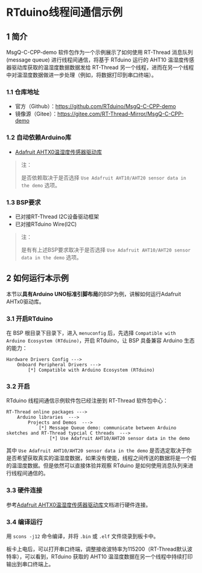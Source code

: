 # RTduino线程间通信示例

## 1 简介

MsgQ-C-CPP-demo 软件包作为一个示例展示了如何使用 RT-Thread 消息队列 (message queue) 进行线程间通信，将基于 RTduino 运行的 AHT10 温湿度传感器驱动库获取的温湿度数据数据发给 RT-Thread 另一个线程，进而在另一个线程中对温湿度数据做进一步处理（例如，将数据打印到串口终端）。

### 1.1 仓库地址

- 官方（Github）：https://github.com/RTduino/MsgQ-C-CPP-demo
- 镜像源（Gitee）：https://gitee.com/RT-Thread-Mirror/MsgQ-C-CPP-demo

### 1.2 自动依赖Arduino库

- [Adafruit AHTX0温湿度传感器驱动库](/zh/library-examples/sensors/Adafruit/Adafruit-AHTX0/Adafruit-AHTX0)

> 注：
>
> 是否依赖取决于是否选择 `Use Adafruit AHT10/AHT20 sensor data in the demo` 选项。

### 1.3 BSP要求

- 已对接RT-Thread I2C设备驱动框架
- 已对接RTduino Wire(I2C)

> 注：
>
> 是有有上述BSP要求取决于是否选择 `Use Adafruit AHT10/AHT20 sensor data in the demo` 选项。

## 2 如何运行本示例

本节以**具有Arduino UNO标准引脚布局**的BSP为例，讲解如何运行Adafruit AHTx0驱动库。

### 3.1 开启RTduino

在 BSP 根目录下目录下，进入 `menuconfig` 后，先选择 `Compatible with Arduino Ecosystem (RTduino)`，开启 RTduino，让 BSP 具备兼容 Arduino 生态的能力：

```Kconfig
Hardware Drivers Config --->
    Onboard Peripheral Drivers --->
        [*] Compatible with Arduino Ecosystem (RTduino)
```

### 3.2 开启

RTduino 线程间通信示例软件包已经注册到 RT-Thread 软件包中心：

```Kconfig
RT-Thread online packages --->
    Arduino libraries  --->
        Projects and Demos  --->
            [*] Message Queue demo: communicate between Arduino sketches and RT-Thread typcial C threads  --->
                [*] Use Adafruit AHT10/AHT20 sensor data in the demo
```

其中 `Use Adafruit AHT10/AHT20 sensor data in the demo` 是否选定取决于你是否希望获取真实的温湿度数据，如果没有使能，线程之间传送的数据将是一个假的温湿度数据。但是依然可以直接体验并观察 RTduino 是如何使用消息队列来进行线程间通信的。

### 3.3 硬件连接

参考[Adafruit AHTX0温湿度传感器驱动库](/zh/library-examples/sensors/Adafruit/Adafruit-AHTX0/Adafruit-AHTX0)文档进行硬件连接。


### 3.4 编译运行

用 `scons -j12` 命令编译，并将 `.bin` 或 `.elf` 文件烧录到板卡中。

板卡上电后，可以打开串口终端，调整接收波特率为115200（RT-Thread默认波特率），可以看到，RTduino 获取的 AHT10 温湿度数据在另一个线程中持续打印输出到串口终端上。
